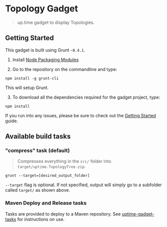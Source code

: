 # Topology Gadget

> up.time gadget to display Topologies.

## Getting Started
This gadget is built using Grunt `~0.4.1`.

1. Install [Node Packaging Modules](https://npmjs.org/)

2. Go to the repository on the commandline and type:
```shell
npm install -g grunt-cli
```
This will setup Grunt.

3. To download all the dependencies required for the gadget project, type:
```shell
npm install
```

If you run into any issues, please be sure to check out the [Getting Started](http://gruntjs.com/getting-started) guide.

## Available build tasks
### "compress" task (default)
> Compresses everything in the `src/` folder into `target/uptime.TopologyTree.zip`. 

```shell
grunt --target=[desired_output_folder]
```
`--target` flag is optional.  If not specified, output will simply go to a subfolder called `target/` as shown above.

### Maven Deploy and Release tasks
Tasks are provided to deploy to a Maven repository.  See [uptime-gadget-tasks](https://github.com/uptimesoftware/uptime-gadget-tasks) for instructions on use.


